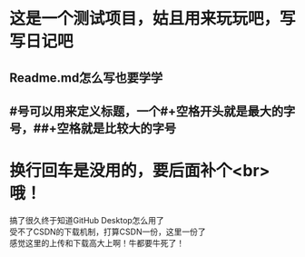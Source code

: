 # 这是一个测试项目，姑且用来玩玩吧，写写日记吧
## Readme.md怎么写也要学学
## #号可以用来定义标题，一个#+空格开头就是最大的字号，##+空格就是比较大的字号
# 换行回车是没用的，要后面补个&lt;br>哦！
搞了很久终于知道GitHub Desktop怎么用了<br>
受不了CSDN的下载机制，打算CSDN一份，这里一份了<br>
感觉这里的上传和下载高大上啊！牛都要牛死了！<br>
